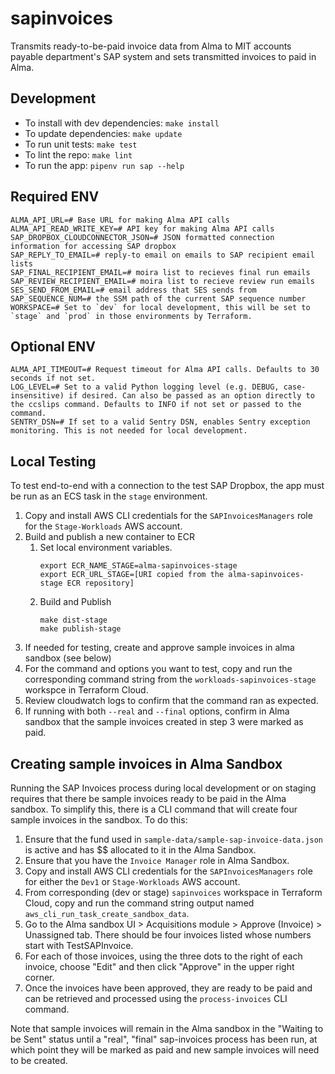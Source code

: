 # sapinvoices

Transmits ready-to-be-paid invoice data from Alma to MIT accounts payable department's SAP 
system and sets transmitted invoices to paid in Alma.

## Development

- To install with dev dependencies: `make install`
- To update dependencies: `make update`
- To run unit tests: `make test`
- To lint the repo: `make lint`
- To run the app: `pipenv run sap --help`

## Required ENV
```shell
ALMA_API_URL=# Base URL for making Alma API calls
ALMA_API_READ_WRITE_KEY=# API key for making Alma API calls
SAP_DROPBOX_CLOUDCONNECTOR_JSON=# JSON formatted connection information for accessing SAP dropbox
SAP_REPLY_TO_EMAIL=# reply-to email on emails to SAP recipient email lists
SAP_FINAL_RECIPIENT_EMAIL=# moira list to recieves final run emails
SAP_REVIEW_RECIPIENT_EMAIL=# moira list to recieve review run emails
SES_SEND_FROM_EMAIL=# email address that SES sends from
SAP_SEQUENCE_NUM=# the SSM path of the current SAP sequence number 
WORKSPACE=# Set to `dev` for local development, this will be set to `stage` and `prod` in those environments by Terraform.
```

## Optional ENV
```shell
ALMA_API_TIMEOUT=# Request timeout for Alma API calls. Defaults to 30 seconds if not set. 
LOG_LEVEL=# Set to a valid Python logging level (e.g. DEBUG, case-insensitive) if desired. Can also be passed as an option directly to the ccslips command. Defaults to INFO if not set or passed to the command.
SENTRY_DSN=# If set to a valid Sentry DSN, enables Sentry exception monitoring. This is not needed for local development.
```

## Local Testing
To test end-to-end with a connection to the test SAP Dropbox, the app must be run as an ECS task in the `stage` environment. 
1. Copy and install AWS CLI credentials for the `SAPInvoicesManagers` role for the `Stage-Workloads` AWS account.
2. Build and publish a new container to ECR
   1. Set local environment variables.
      ```
      export ECR_NAME_STAGE=alma-sapinvoices-stage
      export ECR_URL_STAGE=[URI copied from the alma-sapinvoices-stage ECR repository]
       ```
   2. Build and Publish
       ```
       make dist-stage
       make publish-stage
       ```
3. If needed for testing, create and approve sample invoices in alma sandbox (see below)
4. For the command and options you want to test, copy and run the corresponding command string from the `workloads-sapinvoices-stage` workspce in Terraform Cloud. 
5. Review cloudwatch logs to confirm that the command ran as expected.
6. If running with both `--real` and `--final` options, confirm in Alma sandbox that the sample invoices created in step 3 were marked as paid.

## Creating sample invoices in Alma Sandbox
Running the SAP Invoices process during local development or on staging requires that
there be sample invoices ready to be paid in the Alma sandbox. To simplify this, there
is a CLI command that will create four sample invoices in the sandbox. To do this:
  1. Ensure that the fund used in `sample-data/sample-sap-invoice-data.json` is active and has $$ allocated to it in the Alma Sandbox.
  2. Ensure that you have the `Invoice Manager` role in Alma Sandbox.
  3. Copy and install AWS CLI credentials for the `SAPInvoicesManagers` role for either the `Dev1` or `Stage-Workloads` AWS account. 
  4. From corresponding (dev or stage) `sapinvoices` workspace in Terraform Cloud, copy and run the command string output named `aws_cli_run_task_create_sandbox_data`.
  5. Go to the Alma sandbox UI > Acquisitions module > Approve (Invoice) > Unassigned
     tab. There should be four invoices listed whose numbers start with TestSAPInvoice.
  6. For each of those invoices, using the three dots to the right of each invoice, choose "Edit"
     and then click "Approve" in the upper right corner.
  7. Once the invoices have been approved, they are ready to be paid and can be
     retrieved and processed using the `process-invoices` CLI command.

Note that sample invoices will remain in the Alma sandbox in the "Waiting to be Sent"
status until a "real", "final" sap-invoices process has been run, at which point they
will be marked as paid and new sample invoices will need to be created.